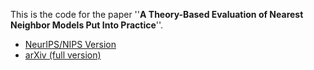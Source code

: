 This is the code for the paper ''__A Theory-Based Evaluation of Nearest Neighbor Models Put Into Practice__''.
* [NeurIPS/NIPS Version](https://papers.nips.cc/paper/7908-a-theory-based-evaluation-of-nearest-neighbor-models-put-into-practice)
* [arXiv (full version)](https://arxiv.org/abs/1810.05064)

